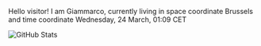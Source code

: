 Hello visitor! I am Giammarco, currently living in space coordinate Brussels and time coordinate Wednesday, 24 March, 01:09 CET

![GitHub Stats](https://github-readme-stats.vercel.app/api?username=grcasanova)

